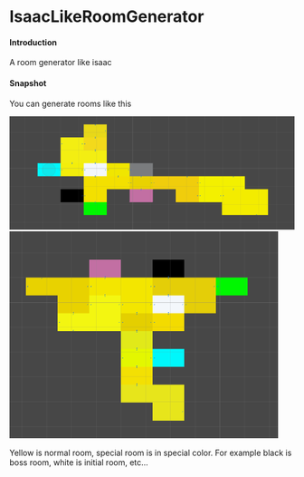 # IsaacLikeRoomGenerator

#### Introduction
A room generator like isaac

#### Snapshot
You can generate rooms like this 

![Snapshot1](https://github.com/zhazhaniu/IsaacLikeRoomGenerator/raw/master/Snapshot/DemoLevel1.png "Snapshot1")
![Snapshot2](https://github.com/zhazhaniu/IsaacLikeRoomGenerator/raw/master/Snapshot/DemoLevel2.png "Snapshot2")

Yellow is normal room, special room is in special color. For example black is boss room, white is initial room, etc...
